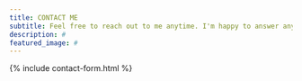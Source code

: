```yaml
---
title: CONTACT ME
subtitle: Feel free to reach out to me anytime. I'm happy to answer any questions or just to connect.
description: #
featured_image: #
---
```


{% include contact-form.html %}